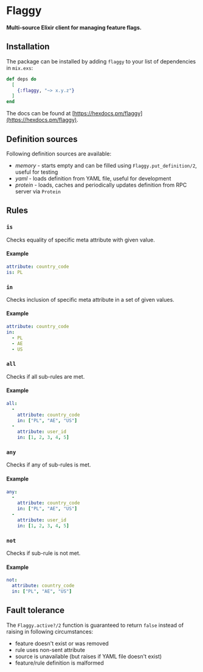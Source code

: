 # Flaggy

**Multi-source Elixir client for managing feature flags.**

## Installation

The package can be installed by adding `flaggy` to your list of dependencies in `mix.exs`:

```elixir
def deps do
  [
    {:flaggy, "~> x.y.z"}
  ]
end
```

The docs can be found at [https://hexdocs.pm/flaggy](https://hexdocs.pm/flaggy).

## Definition sources

Following definition sources are available:

- *memory* - starts empty and can be filled using `Flaggy.put_definition/2`, useful for testing
- *yaml* - loads definition from YAML file, useful for development
- *protein* - loads, caches and periodically updates definition from RPC server via `Protein`

## Rules

### `is`

Checks equality of specific meta attribute with given value.

#### Example

```yaml
attribute: country_code
is: PL
```

### `in`

Checks inclusion of specific meta attribute in a set of given values.

#### Example

```yaml
attribute: country_code
in:
  - PL
  - AE
  - US
```

### `all`

Checks if all sub-rules are met.

#### Example

```yaml
all:
  -
    attribute: country_code
    in: ["PL", "AE", "US"]
  -
    attribute: user_id
    in: [1, 2, 3, 4, 5]

```

### `any`

Checks if any of sub-rules is met.

#### Example

```yaml
any:
  -
    attribute: country_code
    in: ["PL", "AE", "US"]
  -
    attribute: user_id
    in: [1, 2, 3, 4, 5]

```

### `not`

Checks if sub-rule is not met.

#### Example

```yaml
not:
  attribute: country_code
  in: ["PL", "AE", "US"]
```

## Fault tolerance

The `Flaggy.active?/2` function is guaranteed to return `false` instead of raising in following
circumstances:

- feature doesn't exist or was removed
- rule uses non-sent attribute
- source is unavailable (but raises if YAML file doesn't exist)
- feature/rule definition is malformed

